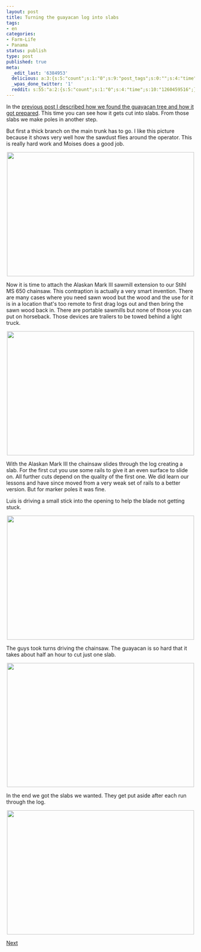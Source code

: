 ```yaml
---
layout: post
title: Turning the guayacan log into slabs
tags:
- en
categories:
- Farm-Life
- Panama
status: publish
type: post
published: true
meta:
  _edit_last: '6384953'
  delicious: a:3:{s:5:"count";s:1:"0";s:9:"post_tags";s:0:"";s:4:"time";s:10:"1261364274";}
  _wpas_done_twitter: '1'
  reddit: s:55:"a:2:{s:5:"count";s:1:"0";s:4:"time";s:10:"1260459516";}";
---
```

In the <a href="/2009/11/23/how-to-make-wooden-marker-poles.html">previous post I described how we found the guayacan tree and how it got prepared</a>. This time you can see how it gets cut into slabs. From those slabs we make poles in another step.

But first a thick branch on the main trunk has to go. I like this picture because it shows very well how the sawdust flies around the operator. This is really hard work and Moises does a good job.

<a href="http://www.flickr.com/photos/34665899@N00/4134158489" title="View '' on Flickr.com"><div style="text-align:center;"><img src="http://farm3.static.flickr.com/2748/4134158489_db628b8fb3.jpg" alt="" border="0" width="500" height="332" /></div></a>

Now it is time to attach the Alaskan Mark III sawmill extension to our Stihl MS 650 chainsaw. This contraption is actually a very smart invention. There are many cases where you need sawn wood but the wood and the use for it is in a location that's too remote to first drag logs out and then bring the sawn wood back in. There are portable sawmills but none of those you can put on horseback. Those devices are trailers to be towed behind a light truck.

<a href="http://www.flickr.com/photos/34665899@N00/4134159509" title="View '' on Flickr.com"><div style="text-align:center;"><img src="http://farm3.static.flickr.com/2546/4134159509_0242159964.jpg" alt="" border="0" width="500" height="332" /></div></a>

With the Alaskan Mark III the chainsaw slides through the log creating a slab. For the first cut you use some rails to give it an even surface to slide on. All further cuts depend on the quality of the first one. We did learn our lessons and have since moved from a very weak set of rails to a better version. But for marker poles it was fine.

Luis is driving a small stick into the opening to help the blade not getting stuck.

<a href="http://www.flickr.com/photos/34665899@N00/4134922878" title="View '' on Flickr.com"><div style="text-align:center;"><img src="http://farm3.static.flickr.com/2630/4134922878_ef7400d81b.jpg" alt="" border="0" width="500" height="332" /></div></a>

The guys took turns driving the chainsaw. The guayacan is so hard that it takes about half an hour to cut just one slab.

<a href="http://www.flickr.com/photos/34665899@N00/4134161975" title="View '' on Flickr.com"><div style="text-align:center;"><img src="http://farm3.static.flickr.com/2744/4134161975_c749b92536.jpg" alt="" border="0" width="500" height="332" /></div></a>

In the end we got the slabs we wanted. They get put aside after each run through the log.

<a href="http://www.flickr.com/photos/34665899@N00/4134926282" title="View '' on Flickr.com"><div style="text-align:center;"><img src="http://farm3.static.flickr.com/2618/4134926282_9d0c990d10.jpg" alt="" border="0" width="500" height="332" /></div></a>

<a href="/2009/11/28/clamp-slabs-together-to-saw-poles.html">Next</a>
